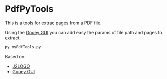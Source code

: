 # PdfPyTools
This is a tools for extrac pages from a PDF file.

Using the [Gooey GUI](https://github.com/chriskiehl/Gooey) you can add easy the params of file path and pages to extract.

```python
py myPdfTools.py 
```



Based on:
- [J2LOGO](https://j2logo.com/python/como-dividir-un-pdf-en-python-en-varias-paginas-con-pypdf2/)
- [Gooey GUI](https://codeburst.io/how-to-use-the-easiest-gui-of-your-life-in-python-d3762270a2a0)
